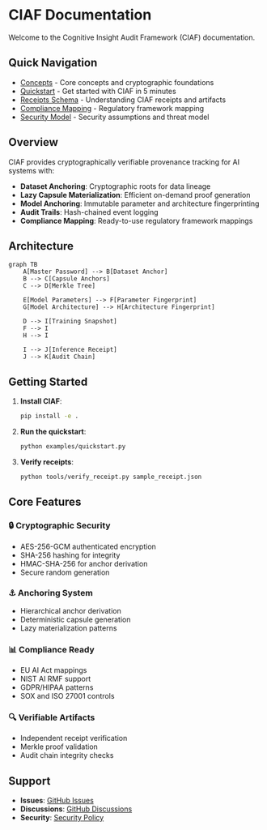 # CIAF Documentation

Welcome to the Cognitive Insight Audit Framework (CIAF) documentation.

## Quick Navigation

- [Concepts](concepts.md) - Core concepts and cryptographic foundations
- [Quickstart](quickstart.md) - Get started with CIAF in 5 minutes
- [Receipts Schema](receipts.md) - Understanding CIAF receipts and artifacts
- [Compliance Mapping](compliance-mapping.md) - Regulatory framework mapping
- [Security Model](security.md) - Security assumptions and threat model

## Overview

CIAF provides cryptographically verifiable provenance tracking for AI systems with:

- **Dataset Anchoring**: Cryptographic roots for data lineage
- **Lazy Capsule Materialization**: Efficient on-demand proof generation
- **Model Anchoring**: Immutable parameter and architecture fingerprinting
- **Audit Trails**: Hash-chained event logging
- **Compliance Mapping**: Ready-to-use regulatory framework mappings

## Architecture

```mermaid
graph TB
    A[Master Password] --> B[Dataset Anchor]
    B --> C[Capsule Anchors]
    C --> D[Merkle Tree]
    
    E[Model Parameters] --> F[Parameter Fingerprint]
    G[Model Architecture] --> H[Architecture Fingerprint]
    
    D --> I[Training Snapshot]
    F --> I
    H --> I
    
    I --> J[Inference Receipt]
    J --> K[Audit Chain]
```

## Getting Started

1. **Install CIAF**:
   ```bash
   pip install -e .
   ```

2. **Run the quickstart**:
   ```bash
   python examples/quickstart.py
   ```

3. **Verify receipts**:
   ```bash
   python tools/verify_receipt.py sample_receipt.json
   ```

## Core Features

### 🔒 Cryptographic Security
- AES-256-GCM authenticated encryption
- SHA-256 hashing for integrity
- HMAC-SHA-256 for anchor derivation
- Secure random generation

### ⚓ Anchoring System
- Hierarchical anchor derivation
- Deterministic capsule generation
- Lazy materialization patterns

### 📊 Compliance Ready
- EU AI Act mappings
- NIST AI RMF support
- GDPR/HIPAA patterns
- SOX and ISO 27001 controls

### 🔍 Verifiable Artifacts
- Independent receipt verification
- Merkle proof validation
- Audit chain integrity checks

## Support

- **Issues**: [GitHub Issues](https://github.com/DenzilGreenwood/pyciaf/issues)
- **Discussions**: [GitHub Discussions](https://github.com/DenzilGreenwood/pyciaf/discussions)
- **Security**: [Security Policy](../ciaf/SECURITY.md)